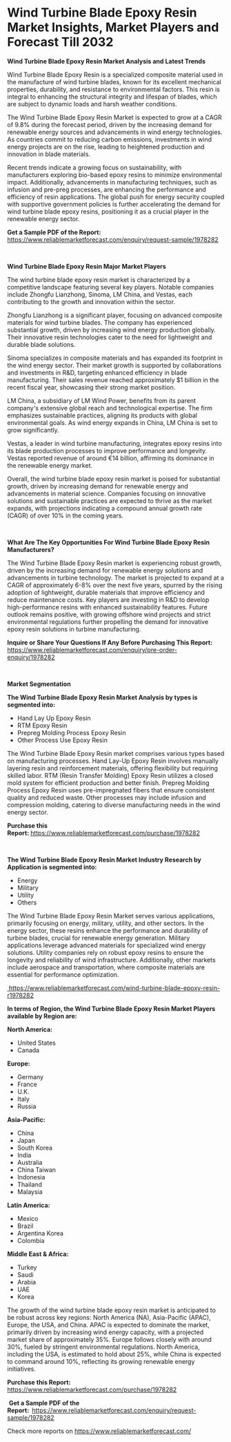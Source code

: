 <p><h1>Wind Turbine Blade Epoxy Resin Market Insights, Market Players and Forecast Till 2032</h1></p><p><strong>Wind Turbine Blade Epoxy Resin Market Analysis and Latest Trends</strong></p>
<p><p>Wind Turbine Blade Epoxy Resin is a specialized composite material used in the manufacture of wind turbine blades, known for its excellent mechanical properties, durability, and resistance to environmental factors. This resin is integral to enhancing the structural integrity and lifespan of blades, which are subject to dynamic loads and harsh weather conditions. </p><p>The Wind Turbine Blade Epoxy Resin Market is expected to grow at a CAGR of 9.8% during the forecast period, driven by the increasing demand for renewable energy sources and advancements in wind energy technologies. As countries commit to reducing carbon emissions, investments in wind energy projects are on the rise, leading to heightened production and innovation in blade materials. </p><p>Recent trends indicate a growing focus on sustainability, with manufacturers exploring bio-based epoxy resins to minimize environmental impact. Additionally, advancements in manufacturing techniques, such as infusion and pre-preg processes, are enhancing the performance and efficiency of resin applications. The global push for energy security coupled with supportive government policies is further accelerating the demand for wind turbine blade epoxy resins, positioning it as a crucial player in the renewable energy sector.</p></p>
<p><strong>Get a Sample PDF of the Report:&nbsp;</strong> <a href="https://www.reliablemarketforecast.com/enquiry/request-sample/1978282?utm_campaign=2803&utm_medium=2&utm_source=Github&utm_content=ia&utm_term=03042025&utm_id=wind-turbine-blade-epoxy-resin">https://www.reliablemarketforecast.com/enquiry/request-sample/1978282</a></p>
<p>&nbsp;</p>
<p><strong>Wind Turbine Blade Epoxy Resin Major Market Players</strong></p>
<p><p>The wind turbine blade epoxy resin market is characterized by a competitive landscape featuring several key players. Notable companies include Zhongfu Lianzhong, Sinoma, LM China, and Vestas, each contributing to the growth and innovation within the sector.</p><p>Zhongfu Lianzhong is a significant player, focusing on advanced composite materials for wind turbine blades. The company has experienced substantial growth, driven by increasing wind energy production globally. Their innovative resin technologies cater to the need for lightweight and durable blade solutions.</p><p>Sinoma specializes in composite materials and has expanded its footprint in the wind energy sector. Their market growth is supported by collaborations and investments in R&D, targeting enhanced efficiency in blade manufacturing. Their sales revenue reached approximately $1 billion in the recent fiscal year, showcasing their strong market position.</p><p>LM China, a subsidiary of LM Wind Power, benefits from its parent company's extensive global reach and technological expertise. The firm emphasizes sustainable practices, aligning its products with global environmental goals. As wind energy expands in China, LM China is set to grow significantly.</p><p>Vestas, a leader in wind turbine manufacturing, integrates epoxy resins into its blade production processes to improve performance and longevity. Vestas reported revenue of around €14 billion, affirming its dominance in the renewable energy market.</p><p>Overall, the wind turbine blade epoxy resin market is poised for substantial growth, driven by increasing demand for renewable energy and advancements in material science. Companies focusing on innovative solutions and sustainable practices are expected to thrive as the market expands, with projections indicating a compound annual growth rate (CAGR) of over 10% in the coming years.</p></p>
<p>&nbsp;</p>
<p><strong>What Are The Key Opportunities For Wind Turbine Blade Epoxy Resin Manufacturers?</strong></p>
<p><p>The Wind Turbine Blade Epoxy Resin market is experiencing robust growth, driven by the increasing demand for renewable energy solutions and advancements in turbine technology. The market is projected to expand at a CAGR of approximately 6-8% over the next five years, spurred by the rising adoption of lightweight, durable materials that improve efficiency and reduce maintenance costs. Key players are investing in R&D to develop high-performance resins with enhanced sustainability features. Future outlook remains positive, with growing offshore wind projects and strict environmental regulations further propelling the demand for innovative epoxy resin solutions in turbine manufacturing.</p></p>
<p><strong>Inquire or Share Your Questions If Any Before Purchasing This Report:</strong> <a href="https://www.reliablemarketforecast.com/enquiry/pre-order-enquiry/1978282?utm_campaign=2803&utm_medium=2&utm_source=Github&utm_content=ia&utm_term=03042025&utm_id=wind-turbine-blade-epoxy-resin">https://www.reliablemarketforecast.com/enquiry/pre-order-enquiry/1978282</a></p>
<p>&nbsp;</p>
<p><strong>Market Segmentation</strong></p>
<p><strong>The Wind Turbine Blade Epoxy Resin Market Analysis by types is segmented into:</strong></p>
<p><ul><li>Hand Lay Up Epoxy Resin</li><li>RTM Epoxy Resin</li><li>Prepreg Molding Process Epoxy Resin</li><li>Other Process Use Epoxy Resin</li></ul></p>
<p><p>The Wind Turbine Blade Epoxy Resin market comprises various types based on manufacturing processes. Hand Lay-Up Epoxy Resin involves manually layering resin and reinforcement materials, offering flexibility but requiring skilled labor. RTM (Resin Transfer Molding) Epoxy Resin utilizes a closed mold system for efficient production and better finish. Prepreg Molding Process Epoxy Resin uses pre-impregnated fibers that ensure consistent quality and reduced waste. Other processes may include infusion and compression molding, catering to diverse manufacturing needs in the wind energy sector.</p></p>
<p><strong>Purchase this Report:&nbsp;</strong><a href="https://www.reliablemarketforecast.com/purchase/1978282?utm_campaign=2803&utm_medium=2&utm_source=Github&utm_content=ia&utm_term=03042025&utm_id=wind-turbine-blade-epoxy-resin">https://www.reliablemarketforecast.com/purchase/1978282</a></p>
<p>&nbsp;</p>
<p><strong>The Wind Turbine Blade Epoxy Resin Market Industry Research by Application is segmented into:</strong></p>
<p><ul><li>Energy</li><li>Military</li><li>Utility</li><li>Others</li></ul></p>
<p><p>The Wind Turbine Blade Epoxy Resin Market serves various applications, primarily focusing on energy, military, utility, and other sectors. In the energy sector, these resins enhance the performance and durability of turbine blades, crucial for renewable energy generation. Military applications leverage advanced materials for specialized wind energy solutions. Utility companies rely on robust epoxy resins to ensure the longevity and reliability of wind infrastructure. Additionally, other markets include aerospace and transportation, where composite materials are essential for performance optimization.</p></p>
<p><a href="https://www.reliablemarketforecast.com/wind-turbine-blade-epoxy-resin-r1978282?utm_campaign=2803&utm_medium=2&utm_source=Github&utm_content=ia&utm_term=03042025&utm_id=wind-turbine-blade-epoxy-resin">&nbsp;https://www.reliablemarketforecast.com/wind-turbine-blade-epoxy-resin-r1978282</a></p>
<p><strong>In terms of Region, the Wind Turbine Blade Epoxy Resin Market Players available by Region are:</strong></p>
<p>
    <p> <strong> North America: </strong>
        <ul>
            <li>United States</li>
            <li>Canada</li>
        </ul>
        </p> 
    <p> <strong> Europe: </strong>
        <ul>
            <li>Germany</li>
            <li>France</li>
            <li>U.K.</li>
            <li>Italy</li>
            <li>Russia</li>
        </ul>
        </p> 
    <p> <strong> Asia-Pacific: </strong>
        <ul>
            <li>China</li>
            <li>Japan</li>
            <li>South Korea</li>
            <li>India</li>
            <li>Australia</li>
            <li>China Taiwan</li>
            <li>Indonesia</li>
            <li>Thailand</li>
            <li>Malaysia</li>
        </ul>
        </p> 
    <p> <strong> Latin America: </strong>
        <ul>
            <li>Mexico</li>
            <li>Brazil</li>
            <li>Argentina Korea</li>
            <li>Colombia</li>
        </ul>
        </p> 
    <p> <strong> Middle East & Africa: </strong>
        <ul>
            <li>Turkey</li>
            <li>Saudi</li>
            <li>Arabia</li>
            <li>UAE</li>
            <li>Korea</li>
        </ul>
    </p>
    </p>
<p><p>The growth of the wind turbine blade epoxy resin market is anticipated to be robust across key regions: North America (NA), Asia-Pacific (APAC), Europe, the USA, and China. APAC is expected to dominate the market, primarily driven by increasing wind energy capacity, with a projected market share of approximately 35%. Europe follows closely with around 30%, fueled by stringent environmental regulations. North America, including the USA, is estimated to hold about 25%, while China is expected to command around 10%, reflecting its growing renewable energy initiatives.</p></p>
<p><strong>Purchase this Report: </strong><a href="https://www.reliablemarketforecast.com/purchase/1978282?utm_campaign=2803&utm_medium=2&utm_source=Github&utm_content=ia&utm_term=03042025&utm_id=wind-turbine-blade-epoxy-resin">https://www.reliablemarketforecast.com/purchase/1978282</a></p>
<p>&nbsp;<strong>Get a Sample PDF of the Report:&nbsp;&nbsp;</strong><a href="https://www.reliablemarketforecast.com/enquiry/request-sample/1978282?utm_campaign=2803&utm_medium=2&utm_source=Github&utm_content=ia&utm_term=03042025&utm_id=wind-turbine-blade-epoxy-resin">https://www.reliablemarketforecast.com/enquiry/request-sample/1978282</a></p>
<p><strong></strong></p>
<p>Check more reports on <a href="https://www.reliablemarketforecast.com/?utm_campaign=2803&utm_medium=2&utm_source=Github&utm_content=ia&utm_term=03042025&utm_id=wind-turbine-blade-epoxy-resin">https://www.reliablemarketforecast.com/</a></p>